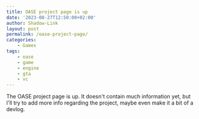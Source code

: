 ```yaml
---
title: OASE project page is up
date: '2023-08-27T12:50:00+02:00'
author: Shadow-Link
layout: post
permalink: /oase-project-page/
categories:
    - Games
tags:
    - oase
    - game
    - engine
    - gta
    - vc
---
```


The OASE project page is up. It doesn't contain much information yet, but I'll try to add more info regarding the project, maybe even make it a bit of a devlog.
